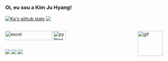 ### Oi, eu sou a Kim Ju Hyang!


<a href="https://github.com/kimju03/github-readme-stats"><img align="center" src="https://github-readme-stats.vercel.app/api?username=kimju03&show_icons=true&include_all_commits=true&theme=radical&hide_border=true" alt="Ka's github stats" /></a>  <a href="https://github.com/kimju03/github-readme-stats"><img align="center" src="https://github-readme-stats.vercel.app/api/top-langs/?username=kimju03&layout=compact&theme=radical&hide_border=true" /></a> 

<div style="display: inline_block"><br>
  
   <img align="center" alt="excel" height="30" width="150" src="https://img.shields.io/badge/Microsoft_Excel-217346?style=for-the-badge&logo=microsoft-excel&logoColor=white">
  <img align="center" alt="python" height="30" width="40" src="https://cdn.jsdelivr.net/gh/devicons/devicon/icons/python/python-original.svg" />  
  <img align="right" height="80" width="80" alt="gif"  src="https://github.com/kimju03/readme/assets/135281724/9291d2c1-4cc8-4dcc-be79-d201e11f054a" />  
 
 
          
</div>

##

<div>
  
  <a href="https://www.linkedin.com/in/ju-hyang-kim-4100a9242/" target="_blank"><img src="https://img.shields.io/badge/LinkedIn-0077B5?style=for-the-badge&logo=linkedin&logoColor=white" target="_blank"></a>
  <a href="https://github.com/kimju03" target="_blank"><img src="https://img.shields.io/badge/GitHub-100000?style=for-the-badge&logo=github&logoColor=white" target="_blank"></a>
  <a href="mailto:kimju@usp.br" target="_blank"><img src="https://img.shields.io/badge/Gmail-D14836?style=for-the-badge&logo=gmail&logoColor=white" target="_blank"></a>
</div>
